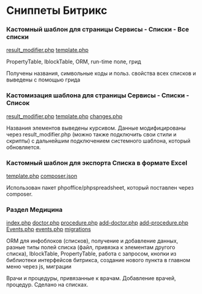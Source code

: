 # Сниппеты Битрикс

### Кастомный шаблон для страницы Сервисы - Списки - Все списки

[result_modifier.php](https://github.com/elisad5791/bx-snippets/blob/main/local/templates/.default/components/bitrix/lists.lists/.default/result_modifier.php)
[template.php](https://github.com/elisad5791/bx-snippets/blob/main/local/templates/.default/components/bitrix/lists.lists/.default/template.php)

PropertyTable, IblockTable, ORM, run-time поле, грид

Получены названия, символьные коды и польз. свойства всех списков и выведены с помощью грида

### Кастомизация шаблона для страницы Сервисы - Списки - Список

[result_modifier.php](https://github.com/elisad5791/bx-snippets/blob/main/local/templates/.default/components/bitrix/lists.list/.default/result_modifier.php)
[template.php](https://github.com/elisad5791/bx-snippets/blob/main/local/templates/.default/components/bitrix/lists.list/.default/template.php)
[changes.php](https://github.com/elisad5791/bx-snippets/blob/main/local/templates/.default/components/bitrix/lists.list/.default/include/changes.php)

Названия элементов выведены курсивом. Данные модифицированы через result_modifier.php (можно также подключить свои стили и скрипты) с дальнейшим подключением системного шаблона, который обновляется.

### Кастомный шаблон для экспорта Списка в формате Excel

[template.php](https://github.com/elisad5791/bx-snippets/blob/main/local/templates/.default/components/bitrix/lists.export.excel/.default/template.php)
[composer.json](https://github.com/elisad5791/bx-snippets/blob/main/local/composer.json)

Использован пакет phpoffice/phpspreadsheet, который поставлен через composer. 

### Раздел Медицина

[index.php](https://github.com/elisad5791/bx-snippets/blob/main/medicine/index.php)
[doctor.php](https://github.com/elisad5791/bx-snippets/blob/main/medicine/doctor.php)
[procedure.php](https://github.com/elisad5791/bx-snippets/blob/main/medicine/procedure.php)
[add-doctor.php](https://github.com/elisad5791/bx-snippets/blob/main/medicine/add-doctor.php)
[add-procedure.php](https://github.com/elisad5791/bx-snippets/blob/main/medicine/add-procedure.php)
[Events.php](https://github.com/elisad5791/bx-snippets/blob/main/local/classes/Events.php)
[events.php](https://github.com/elisad5791/bx-snippets/blob/main/local/php_interface/include/events.php)
[migrations](https://github.com/elisad5791/bx-snippets/tree/main/local/php_interface/migrations)

ORM для инфоблоков (списков), получение и добавление данных, разные типы полей списка (файл, привязка к элементам другого списка), IblockTable, PropertyTable, работа с запросом, кнопки из библиотеки интерфейсов битрикса, создание нового пункта в главном меню через js, миграции

Врачи и  процедуры, привязанные к врачам. Добавление врачей, процедур. Сделано на списках.